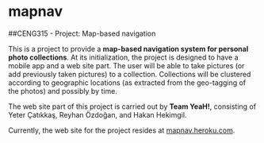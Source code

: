 mapnav
======

##CENG315 - Project: Map-based navigation

This is a project to provide a **map-based navigation system for personal photo collections**. At its initialization, the project is designed to have a mobile app and a web site part. The user will be able to take pictures (or add previously taken pictures) to a collection. Collections will be clustered according to geographic locations (as extracted from the geo-tagging of the photos) and possibly by time.

The web site part of this project is carried out by **Team YeaH!**, consisting of Yeter Çatıkkaş, Reyhan Özdoğan, and Hakan Hekimgil.

Currently, the web site for the project resides at <a href="http://mapnav.heroku.com/" target="_blank">mapnav.heroku.com</a>.